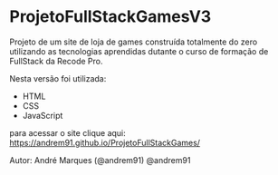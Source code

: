 # ProjetoFullStackGamesV3

Projeto de um site de loja de games construída totalmente do zero utilizando as tecnologias aprendidas dutante o curso de formação de FullStack da Recode Pro.

Nesta versão foi utilizada:
- HTML
- CSS
- JavaScript

para acessar o site clique aqui: https://andrem91.github.io/ProjetoFullStackGames/

Autor: André Marques (@andrem91)
@andrem91
